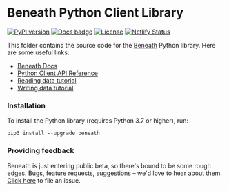 # Beneath Python Client Library

[![PyPI version](https://img.shields.io/pypi/v/beneath.svg)](https://pypi.org/project/beneath)
[![Docs badge](https://img.shields.io/badge/docs-latest-brightgreen.svg)](https://python.docs.beneath.dev)
[![License](https://img.shields.io/badge/license-MIT-brightgreen.svg)](https://github.com/beneath-hq/beneath/blob/master/clients/LICENSE)
[![Netlify Status](https://api.netlify.com/api/v1/badges/e2dacc5a-486e-4043-9a42-350acb658efc/deploy-status)](https://app.netlify.com/sites/beneath-clients-python/deploys)

This folder contains the source code for the [Beneath](https://beneath.dev) Python library. Here are some useful links:

- [Beneath Docs](https://about.beneath.dev/docs/)
- [Python Client API Reference](https://python.docs.beneath.dev)
- [Reading data tutorial](https://about.beneath.dev/docs/read-data-into-jupyter-notebook/)
- [Writing data tutorial](https://about.beneath.dev/docs/write-data-from-your-app/)

### Installation

To install the Python library (requires Python 3.7 or higher), run:

```
pip3 install --upgrade beneath
```

### Providing feedback

Beneath is just entering public beta, so there's bound to be some rough edges. Bugs, feature requests, suggestions – we'd love to hear about them. [Click here](https://github.com/beneath-hq/beneath/issues) to file an issue.
